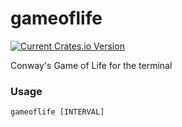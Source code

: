 # gameoflife

[![Current Crates.io Version](https://img.shields.io/crates/v/gameoflife)](https://crates.io/crates/gameoflife)

Conway's Game of Life for the terminal

### Usage
```
gameoflife [INTERVAL]
```
